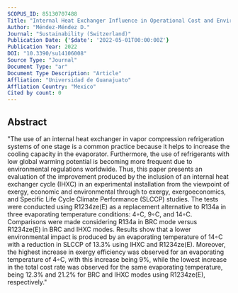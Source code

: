 ```yaml
---
SCOPUS_ID: 85130707488
Title: "Internal Heat Exchanger Influence in Operational Cost and Environmental Impact of an Experimental Installation Using Low GWP Refrigerant for HVAC Conditions"
Author: "Méndez-Méndez D."
Journal: "Sustainability (Switzerland)"
Publication Date: {'$date': '2022-05-01T00:00:00Z'}
Publication Year: 2022
DOI: "10.3390/su14106008"
Source Type: "Journal"
Document Type: "ar"
Document Type Description: "Article"
Affliation: "Universidad de Guanajuato"
Affliation Country: "Mexico"
Cited by count: 0
---
```


## Abstract
"The use of an internal heat exchanger in vapor compression refrigeration systems of one stage is a common practice because it helps to increase the cooling capacity in the evaporator. Furthermore, the use of refrigerants with low global warming potential is becoming more frequent due to environmental regulations worldwide. Thus, this paper presents an evaluation of the improvement produced by the inclusion of an internal heat exchanger cycle (IHXC) in an experimental installation from the viewpoint of exergy, economic and environmental through to exergy, exergoeconomics, and Specific Life Cycle Climate Performance (SLCCP) studies. The tests were conducted using R1234ze(E) as a replacement alternative to R134a in three evaporating temperature conditions: 4◦C, 9◦C, and 14◦C. Comparisons were made considering R134a in BRC mode versus R1234ze(E) in BRC and IHXC modes. Results show that a lower environmental impact is produced by an evaporating temperature of 14◦C with a reduction in SLCCP of 13.3% using IHXC and R1234ze(E). Moreover, the highest increase in exergy efficiency was observed for an evaporating temperature of 4◦C, with this increase being 9%, while the lowest increase in the total cost rate was observed for the same evaporating temperature, being 12.3% and 21.2% for BRC and IHXC modes using R1234ze(E), respectively."
